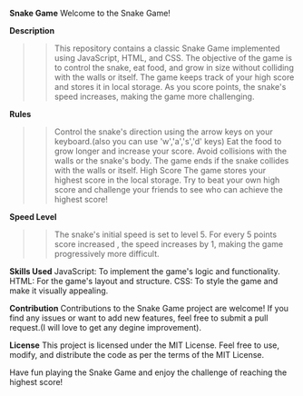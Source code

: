 **Snake Game**
Welcome to the Snake Game!

**Description**
>>This repository contains a classic Snake Game implemented using JavaScript, HTML, and CSS. The objective of the game is to control the snake, eat food, and grow in size without colliding with the walls or itself. The game keeps track of your high score and stores it in local storage. As you score points, the snake's speed increases, making the game more challenging.

**Rules**
>>Control the snake's direction using the arrow keys on your keyboard.(also you can use 'w','a','s','d' keys)
>>Eat the food to grow longer and increase your score.
>>Avoid collisions with the walls or the snake's body.
>>The game ends if the snake collides with the walls or itself.
>>High Score
>>The game stores your highest score in the local storage. Try to beat your own high score and challenge your friends to see who can achieve the highest score!

**Speed Level**
>>The snake's initial speed is set to level 5. For every 5 points score increased , the speed increases by 1, making the game progressively more difficult.

**Skills Used**
JavaScript: To implement the game's logic and functionality.
HTML: For the game's layout and structure.
CSS: To style the game and make it visually appealing.

**Contribution**
Contributions to the Snake Game project are welcome! If you find any issues or want to add new features, feel free to submit a pull request.(I will love to get any degine improvement).

**License**
This project is licensed under the MIT License. Feel free to use, modify, and distribute the code as per the terms of the MIT License.

Have fun playing the Snake Game and enjoy the challenge of reaching the highest score!

